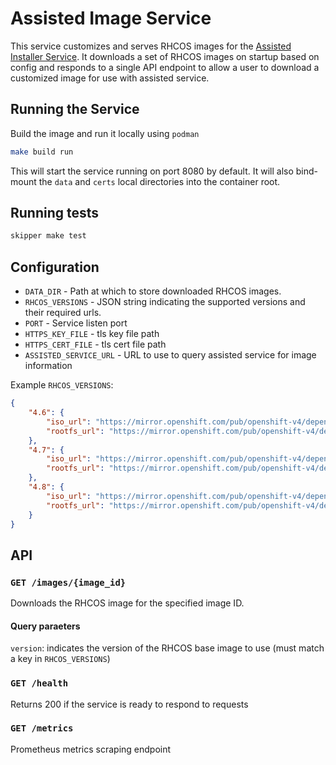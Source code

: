 # Assisted Image Service

This service customizes and serves RHCOS images for the [Assisted Installer Service](https://github.com/openshift/assisted-service).
It downloads a set of RHCOS images on startup based on config and responds to a single API endpoint to allow a user to download a customized image for use with assisted service.

## Running the Service

Build the image and run it locally using `podman`

```bash
make build run
```

This will start the service running on port 8080 by default.
It will also bind-mount the `data` and `certs` local directories into the container root.

## Running tests

```bash
skipper make test
```

## Configuration

- `DATA_DIR` - Path at which to store downloaded RHCOS images.
- `RHCOS_VERSIONS` - JSON string indicating the supported versions and their required urls.
- `PORT` - Service listen port
- `HTTPS_KEY_FILE` - tls key file path
- `HTTPS_CERT_FILE` - tls cert file path
- `ASSISTED_SERVICE_URL` - URL to use to query assisted service for image information

Example `RHCOS_VERSIONS`:
```json
{
	"4.6": {
		"iso_url": "https://mirror.openshift.com/pub/openshift-v4/dependencies/rhcos/4.6/4.6.8/rhcos-4.6.8-x86_64-live.x86_64.iso",
		"rootfs_url": "https://mirror.openshift.com/pub/openshift-v4/dependencies/rhcos/4.6/4.6.8/rhcos-live-rootfs.x86_64.img"
	},
	"4.7": {
		"iso_url": "https://mirror.openshift.com/pub/openshift-v4/dependencies/rhcos/4.7/4.7.13/rhcos-4.7.13-x86_64-live.x86_64.iso",
		"rootfs_url": "https://mirror.openshift.com/pub/openshift-v4/dependencies/rhcos/4.7/4.7.13/rhcos-live-rootfs.x86_64.img"
	},
	"4.8": {
		"iso_url": "https://mirror.openshift.com/pub/openshift-v4/dependencies/rhcos/pre-release/4.8.0-rc.3/rhcos-4.8.0-rc.3-x86_64-live.x86_64.iso",
		"rootfs_url": "https://mirror.openshift.com/pub/openshift-v4/dependencies/rhcos/pre-release/4.8.0-rc.3/rhcos-live-rootfs.x86_64.img"
	}
}
```

## API

### `GET /images/{image_id}`

Downloads the RHCOS image for the specified image ID.

#### Query paraeters

`version`: indicates the version of the RHCOS base image to use (must match a key in `RHCOS_VERSIONS`)

### `GET /health`

Returns 200 if the service is ready to respond to requests

### `GET /metrics`

Prometheus metrics scraping endpoint
